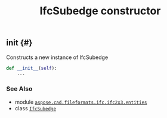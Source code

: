 ﻿---
title: IfcSubedge constructor
second_title: Aspose.CAD for Python via .NET API References
description: 
type: docs
weight: 10
url: /python-net/aspose.cad.fileformats.ifc.ifc2x3.entities/ifcsubedge/__init__/
is_root: false
---

## __init__ {#}

Constructs a new instance of IfcSubedge



```python
def __init__(self):
    ...
```





### See Also
* module [`aspose.cad.fileformats.ifc.ifc2x3.entities`](../../)
* class [`IfcSubedge`](/cad/python-net/aspose.cad.fileformats.ifc.ifc2x3.entities/ifcsubedge)
